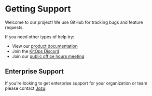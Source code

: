 # Getting Support

Welcome to our project! We use GitHub for tracking bugs and feature requests.

If you need other types of help try:
* View our [product documentation](/docs/overview/)
* Join the [KitOps Discord](https://discord.gg/Tapeh8agYy)
* Join our [public office hours meeting](https://github.com/kitops-ml/kitops/blob/main/GOVERNANCE.md#-meetings)

## Enterprise Support
If you're looking to get enterprise support for your organization or team please contact [Jozu](mailto:sales@jozu.com)
